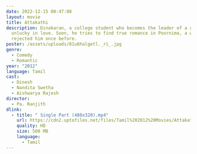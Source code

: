 ```yaml
---
date: 2022-12-15 00:47:08
layout: movie
title: Attakathi
description: Dinakaran, a college student who becomes the leader of a gang, is
  unlucky in love. Soon, he tries to find true romance in Poornima, a woman who
  rejected him once before.
poster: /assets/uploads/81u6halgetl._ri_.jpg
genre:
  - Comedy
  - Romantic
year: "2012"
language: Tamil
cast:
  - Dinesh
  - Nandita Swetha
  - Aishwarya Rajesh
director:
  - Pa. Ranjith
dlink:
  - title: " Single Part (480x320).mp4"
    url: https://cdn2.uptofiles.net/files/Tamil%202012%20Movies/Attakathi%20(2012)/Mp4%20HD%20(Single%20Part)%20-%20(480x320)/Attakathi%20(2012)%20Single%20Part%20(480x320).mp4
    quality: HD
    size: 500 MB
    language:
      - Tamil
---
```

